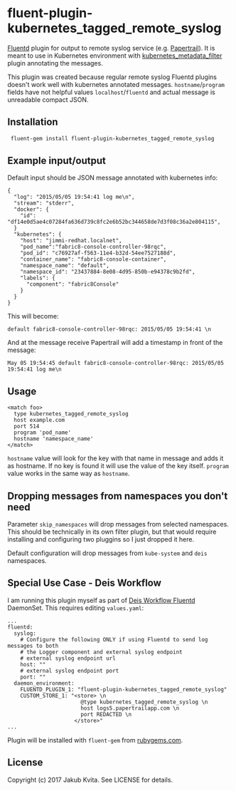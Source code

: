 # fluent-plugin-kubernetes_tagged_remote_syslog

<!-- [![Build Status](https://travis-ci.org/kvitajakub/fluent-plugin-kubernetes_tagged_remote_syslog.svg?branch=master)](https://travis-ci.org/kvitajakub/fluent-plugin-kubernetes_tagged_remote_syslog) -->

[Fluentd](http://fluentd.org) plugin for output to remote syslog service (e.g. [Papertrail](http://papertrailapp.com/)). It is meant to use in Kubernetes environment with [kubernetes_metadata_filter](https://github.com/fabric8io/fluent-plugin-kubernetes_metadata_filter) plugin annotating the messages.

This plugin was created because regular remote syslog Fluentd plugins doesn't work well with kubernetes annotated messages. `hostname`/`program` fields have not helpful values `localhost`/`fluentd` and actual message is unreadable compact JSON.

## Installation

```bash
 fluent-gem install fluent-plugin-kubernetes_tagged_remote_syslog
```

## Example input/output
Default input should be JSON message annotated with kubernetes info:
```
{
  "log": "2015/05/05 19:54:41 log me\n",
  "stream": "stderr",
  "docker": {
    "id": "df14e0d5ae4c07284fa636d739c8fc2e6b52bc344658de7d3f08c36a2e804115",
  }
  "kubernetes": {
    "host": "jimmi-redhat.localnet",
    "pod_name":"fabric8-console-controller-98rqc",
    "pod_id": "c76927af-f563-11e4-b32d-54ee7527188d",
    "container_name": "fabric8-console-container",
    "namespace_name": "default",
    "namespace_id": "23437884-8e08-4d95-850b-e94378c9b2fd",
    "labels": {
      "component": "fabric8Console"
    }
  }
}
```
This will become:
```
default fabric8-console-controller-98rqc: 2015/05/05 19:54:41 \n
```

And at the message receive Papertrail will add a timestamp in front of the message:
```
May 05 19:54:45 default fabric8-console-controller-98rqc: 2015/05/05 19:54:41 log me\n
```

## Usage
```
<match foo>
  type kubernetes_tagged_remote_syslog
  host example.com
  port 514
  program 'pod_name'
  hostname 'namespace_name'
</match>
```
`hostname` value will look for the key with that name in message and adds it as hostname. If no key is found it will use the value of the key itself.
`program` value works in the same way as `hostname`.

## Dropping messages from namespaces you don't need
Parameter `skip_namespaces` will drop messages from selected namespaces. This should be technically in its own filter plugin, but that would require installing and configuring two pluggins so I just dropped it here.

Default configuration will drop messages from `kube-system` and `deis` namespaces.

## Special Use Case - Deis Workflow

I am running this plugin myself as part of [Deis Workflow Fluentd](https://github.com/deis/fluentd) DaemonSet. This requires editing `values.yaml`:
```
...
fluentd:
  syslog:
    # Configure the following ONLY if using Fluentd to send log messages to both
    # the Logger component and external syslog endpoint
    # external syslog endpoint url
    host: ""
    # external syslog endpoint port
    port: ""
  daemon_environment:
    FLUENTD_PLUGIN_1: "fluent-plugin-kubernetes_tagged_remote_syslog"
    CUSTOM_STORE_1: "<store> \n
                       @type kubernetes_tagged_remote_syslog \n
                       host logs5.papertrailapp.com \n
                       port REDACTED \n
                     </store>"
...
```
Plugin will be installed with `fluent-gem` from [rubygems.com](https://rubygems.org/).

## License

Copyright (c) 2017 Jakub Kvita. See LICENSE for details.
